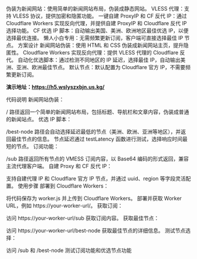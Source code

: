 伪装为新闻网站：使用简单的新闻网站布局，伪装成静态网站。
VLESS 代理：支持 VLESS 协议，提供加密和隐匿功能。
一键自建 ProxyIP 和 CF 反代 IP：通过 Cloudflare Workers 实现反向代理，并提供自建 ProxyIP 和 Cloudflare 反代 IP 选择功能。
CF 优选 IP 脚本：自动输出美国、美洲、欧洲地区最佳优选 IP，以便选择最优连接。
懒人小白专用：无需频繁更新订阅，客户端可直接选择最佳 IP 节点。
方案设计
新闻网站伪装：使用 HTML 和 CSS 伪装成新闻网站主页，提升隐匿性。
Cloudflare Workers 实现反向代理：提供 VLESS 代理的 Cloudflare 反代。
自动化优选脚本：通过检测不同地区的 IP 延迟，选择最佳 IP，自动输出美洲、亚洲、欧洲最佳节点。
默认节点：默认配置为 Cloudflare 官方 IP，不需要频繁更新订阅。

**演示地址：https://h5.wslyszxbjn.us.kg/**

代码说明
新闻网站伪装：

/ 路径返回一个简单的新闻网站布局，包括标题、导航栏和文章内容，伪装成普通的新闻站点。
优选 IP 脚本：

/best-node 路径会自动选择延迟最低的节点（美洲、欧洲、亚洲等地区），并返回最佳节点的信息。
节点延迟通过 testLatency 函数进行测试，选择响应时间最短的节点。
订阅功能：

/sub 路径返回所有节点的 VMESS 订阅内容，以 Base64 编码的形式返回，兼容主流代理客户端。
自建 Proxy 和 CF 反代 IP：

支持自建代理 IP 和 Cloudflare 官方 IP 节点，并通过 uuid、region 等字段灵活配置。
使用步骤
部署到 Cloudflare Workers：

将代码保存为 worker.js 并上传到 Cloudflare Workers。
部署并获取 Worker URL，例如 https://your-worker-url/。
获取订阅：

访问 https://your-worker-url/sub 获取订阅内容。
获取最佳节点：

访问 https://your-worker-url/best-node 获取最佳节点的详细信息。
测试节点选择：

访问 /sub 和 /best-node 测试订阅功能和优选节点功能
